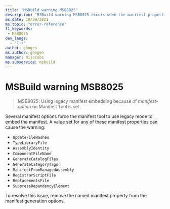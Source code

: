 ```yaml
---
title: "MSBuild warning MSB8025"
description: "MSBuild warning MSB8025 occurs when the manifest properties must use legacy mode embedding."
ms.date: 10/29/2021
ms.topic: "error-reference"
f1_keywords:
 - MSB8025
dev_langs:
  - "C++"
author: ghogen
ms.author: ghogen
manager: mijacobs
ms.subservice: msbuild
---
```

# MSBuild warning MSB8025

> MSB8025: Using legacy manifest embedding because of *manifest-option* on Manifest Tool is set.

Several manifest options force the manifest tool to use legacy mode to embed the manifest. A value set for any of these manifest properties can cause the warning:

- `UpdateFileHashes`
- `TypeLibraryFile`
- `AssemblyIdentity`
- `ComponentFileName`
- `GenerateCatalogFiles`
- `GenerateCategoryTags`
- `ManifestFromManagedAssembly`
- `RegistrarScriptFile`
- `ReplacementsFile`
- `SuppressDependencyElement`

To resolve this issue, remove the named manifest property from the manifest generation options.
